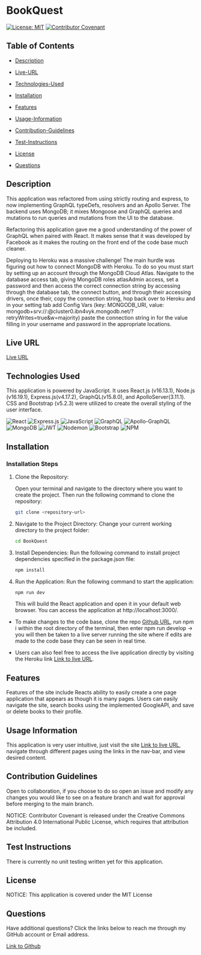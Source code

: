 # BookQuest

[![License: MIT](https://img.shields.io/badge/License-MIT-yellow.svg)](https://opensource.org/licenses/MIT) [![Contributor Covenant](https://img.shields.io/badge/Contributor%20Covenant-2.1-4baaaa.svg)](code_of_conduct.md)

## Table of Contents

- [Description](#description)

- [Live-URL](#live-url)

- [Technologies-Used](#technologies-used)

- [Installation](#installation)

- [Features](#features)

- [Usage-Information](#usage-information)

- [Contribution-Guidelines](#contribution-guidelines)

- [Test-Instructions](#test-instructions)

- [License](#license)

- [Questions](#questions)

## Description

This application was refactored from using strictly routing and express, to now implementing GraphQL typeDefs, resolvers and an Apollo Server. The backend uses MongoDB; it mixes Mongoose and GraphQL queries and mutations to run queries and mutations from the UI to the database.

Refactoring this application gave me a good understanding of the power of GraphQL when paired with React. It makes sense that it was developed by Facebook as it makes the routing on the front end of the code base much cleaner.

Deploying to Heroku was a massive challenge! The main hurdle was figuring out how to connect MongoDB with Heroku. To do so you must start by setting up an account through the MongoDB Cloud Atlas. Navigate to the database access tab, giving MongoDB roles atlasAdmin access, set a password and then access the correct connection string by accessing through the database tab, the connect button, and through their accessing drivers, once their, copy the connection string, hop back over to Heroku and in your setting tab add Config Vars (key: MONGODB_URI, value: mongodb+srv://<username>:<password>@cluster0.ibn4vyk.mongodb.net/?retryWrites=true&w=majority) paste the connection string in for the value filling in your username and password in the appropriate locations.

## Live URL

[Live URL](https://quiet-stream-61642-fafe7dbb8649.herokuapp.com)

## Technologies Used

This application is powered by JavaScript. It uses React.js (v16.13.1), Node.js (v16.19.1), Express.js(v4.17.2), GraphQL(v15.8.0), and ApolloServer(3.11.1). CSS and Bootstrap (v5.2.3) were utilized to create the overall styling of the user interface.

![React](https://img.shields.io/badge/react-%2320232a.svg?style=for-the-badge&logo=react&logoColor=%2361DAFB)
![Express.js](https://img.shields.io/badge/express.js-%23404d59.svg?style=for-the-badge&logo=express&logoColor=%2361DAFB)
![JavaScript](https://img.shields.io/badge/javascript-%23323330.svg?style=for-the-badge&logo=javascript&logoColor=%23F7DF1E)
![GraphQL](https://img.shields.io/badge/GraphQL-E10098.svg?style=for-the-badge&logo=GraphQL&logoColor=white)
![Apollo-GraphQL](https://img.shields.io/badge/-ApolloGraphQL-311C87?style=for-the-badge&logo=apollo-graphql)
![MongoDB](https://img.shields.io/badge/MongoDB-%234ea94b.svg?style=for-the-badge&logo=mongodb&logoColor=white)
![JWT](https://img.shields.io/badge/JWT-black?style=for-the-badge&logo=JSON%20web%20tokens)
![Nodemon](https://img.shields.io/badge/Nodemon-76D04B.svg?style=for-the-badge&logo=Nodemon&logoColor=white)
![Bootstrap](https://img.shields.io/badge/Bootstrap-7952B3.svg?style=for-the-badge&logo=Bootstrap&logoColor=white)
![NPM](https://img.shields.io/badge/NPM-%23CB3837.svg?style=for-the-badge&logo=npm&logoColor=white)

## Installation

### Installation Steps

1. Clone the Repository:

   Open your terminal and navigate to the directory where you want to create the project. Then run the following command to clone the repository:

   ```bash
   git clone <repository-url>
   ```

2. Navigate to the Project Directory:
   Change your current working directory to the project folder:

   ```bash
   cd BookQuest
   ```

3. Install Dependencies:
   Run the following command to install project dependencies specified in the package.json file:
   ```bash
   npm install
   ```
4. Run the Application:
   Run the following command to start the application:

   ```bash
   npm run dev
   ```

   This will build the React application and open it in your default web browser. You can access the application at http://localhost:3000/.

- To make changes to the code base, clone the repo [Github URL](https://github.com/MwangiR/BookQuest.git), run npm i within the root directory of the terminal, then enter npm run develop -> you will then be taken to a live server running the site where if edits are made to the code base they can be seen in real time.

- Users can also feel free to access the live application directly by visiting the Heroku link [Link to live URL](https://quiet-stream-61642-fafe7dbb8649.herokuapp.com).

## Features

Features of the site include Reacts ability to easily create a one page application that appears as though it is many pages. Users can easily navigate the site, search books using the implemented GoogleAPI, and save or delete books to their profile.

## Usage Information

This application is very user intuitive, just visit the site [Link to live URL](https://quiet-stream-61642-fafe7dbb8649.herokuapp.com), navigate through different pages using the links in the nav-bar, and view desired content.

## Contribution Guidelines

Open to collaboration, if you choose to do so open an issue and modify any changes you would like to see on a feature branch and wait for approval before merging to the main branch.

NOTICE: Contributor Covenant is released under the Creative Commons Attribution 4.0 International Public License, which requires that attribution be included.

## Test Instructions

There is currently no unit testing written yet for this application.

## License

NOTICE: This application is covered under the MIT License

## Questions

Have additional questions? Click the links below to reach me through my GitHub account or Email address.

[Link to Github](https://github.com/MwangiR/)
